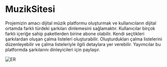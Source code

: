 # MuzikSitesi

Projemizin amacı dijital müzik platformu oluşturmak ve kullanıcıların dijital ortamda farklı türdeki 
şarkıları dinlemesini sağlamaktır. Kullanıcılar birçok farklı içeriğe sahip paketlerden birine abone 
olabilir. Kendi seçtikleri şarkılardan oluşan çalma listeleri oluşturabilir. Oluşturdukları çalma 
listelerini düzenleyebilir ve çalma listeleriyle ilgili detaylara yer verebilir. Yayımcılar bu platformda 
şarkılarını dinleyicileri için paylaşır.

![ER](https://user-images.githubusercontent.com/66175721/162495216-3a3c939a-a7c3-40bd-aad5-84c3219f2e50.jpg)
